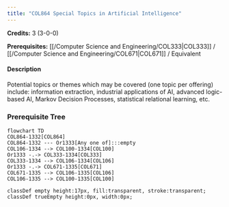 ```yaml
---
title: "COL864 Special Topics in Artificial Intelligence"
---
```

**Credits:** 3 (3-0-0)

**Prerequisites:** [[/Computer Science and Engineering/COL333|COL333]] / [[/Computer Science and Engineering/COL671|COL671]] / Equivalent

#### Description
Potential topics or themes which may be covered (one topic per offering) include: information extraction, industrial applications of AI, advanced logic-based AI, Markov Decision Processes, statistical relational learning, etc.

### Prerequisite Tree

```mermaid
flowchart TD
COL864-1332[COL864]
COL864-1332 --- Or1333[Any one of]:::empty
COL106-1334 --> COL100-1334[COL100]
Or1333 -.-> COL333-1334[COL333]
COL333-1334 --> COL106-1334[COL106]
Or1333 -.-> COL671-1335[COL671]
COL671-1335 --> COL106-1335[COL106]
COL106-1335 --> COL100-1335[COL100]

classDef empty height:17px, fill:transparent, stroke:transparent;
classDef trueEmpty height:0px, width:0px;
```